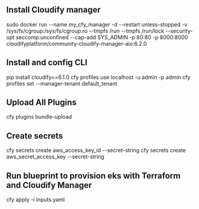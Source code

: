 ## Install Cloudify manager

sudo docker run --name my_cfy_manager -d --restart unless-stopped -v /sys/fs/cgroup:/sys/fs/cgroup:ro --tmpfs /run --tmpfs /run/lock --security-opt seccomp:unconfined --cap-add SYS_ADMIN -p 80:80 -p 8000:8000 cloudifyplatform/community-cloudify-manager-aio:6.2.0


## Install and config CLI
pip install cloudify==6.1.0
cfy profiles use localhost -u admin -p admin
cfy profiles set --manager-tenant default_tenant

## Upload All Plugins
cfy plugins bundle-upload

## Create secrets
cfy secrets create aws_access_key_id --secret-string <value>
cfy secrets create aws_secret_access_key --secret-string <value>

## Run blueprint to provision eks with Terraform and Cloudify Manager
cfy apply -i inputs.yaml



